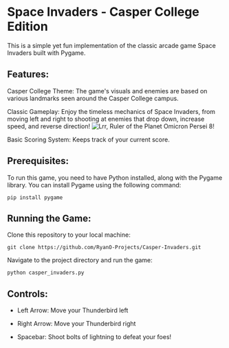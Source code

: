 # **Space Invaders - Casper College Edition**

This is a simple yet fun implementation of the classic arcade game Space Invaders built with Pygame.

## **Features:**

Casper College Theme: The game's visuals and enemies are based on various landmarks seen around the Casper College campus.

Classic Gameplay: Enjoy the timeless mechanics of Space Invaders, from moving left and right to shooting at enemies that drop down, increase speed, and reverse direction! ![Lrr, Ruler of the Planet Omicron Persei 8!](http://www.quickmeme.com/img/54/54b32fa78f8aaba4d8a9072d993118d8e27c9b1bf6b74d078dad2afee788ed6f.jpg)

Basic Scoring System: Keeps track of your current score.

## **Prerequisites:**

To run this game, you need to have Python installed, along with the Pygame library. You can install Pygame using the following command:

```
pip install pygame
```

## **Running the Game:**

Clone this repository to your local machine:

```
git clone https://github.com/RyanO-Projects/Casper-Invaders.git
```

Navigate to the project directory and run the game:
```
python casper_invaders.py
```
## **Controls:**

+ Left Arrow: Move your Thunderbird left

+ Right Arrow: Move your Thunderbird right

+ Spacebar: Shoot bolts of lightning to defeat your foes!
